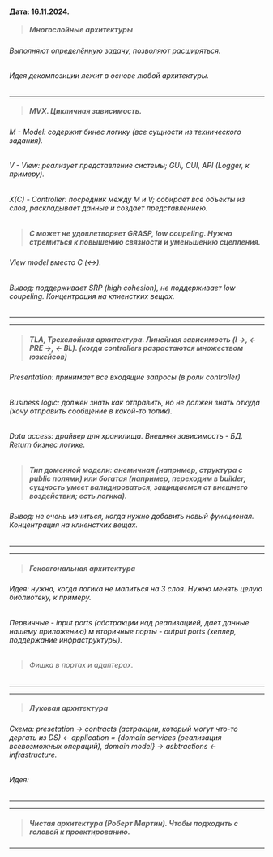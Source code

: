 #### Дата: 16.11.2024. 
>##### Многослойные архитектуры

###### Выполняют определённую задачу, позволяют расширяться.
###### Идея декомпозиции лежит в основе любой архитектуры.

---
>##### MVX. Цикличная зависимость.
###### M - Model: содержит бинес логику (все сущности из технического задания).
###### V - View: реализует представление системы; GUI, CUI, API (Logger, к примеру).
###### X(C) - Controller: посредник между M и V; собирает все объекты из слоя, раскладывает данные и создает представлениею.

>##### С может не удовлетворяет GRASP, low coupeling. Нужно стремиться к повышению связности и уменьшению сцепления.

###### View model вместо C (<->).
###### Вывод: поддерживает SRP (high cohesion), не поддерживает low coupeling. Концентрация на клиенстких вещах.
---

---
>##### TLA, Трехслойная архитектура. Линейная зависимость (I ->, <- PRE ->, <- BL). (когда controllers разрастаются множеством юзкейсов)
###### Presentation: принимает все входящие запросы (в роли controller)
###### Business logic: должен знать как отправить, но не должен знать откуда (хочу отправить сообщение в какой-то топик).
###### Data access: драйвер для хранилища. Внешняя зависимость - БД. Return бизнес логике.

>##### Тип доменной модели: анемичная (например, структура с public полями) или богатая (например, переходим в builder, сущность умеет валидироваться, защищаемся от внешнего воздействия; есть логика).

###### Вывод: не очень мэчиться, когда нужно добавить новый функционал. Концентрация на клиенстких вещах.
---

---
>##### Гексагональная архитектура
###### Идея: нужна, когда логика не мапиться на 3 слоя. Нужно менять целую библиотеку, к примеру.
###### Первичные - input ports (абстракции над реализацией, дает данные нашему приложению) м вторичные порты - output ports (хеплер, поддержание инфраструктуры).
>###### Фишка в портах и адаптерах.
---

---
>##### Луковая архитектура
###### Схема: presetation -> contracts (астракции, который могут что-то дергать из DS) <- application = {domain services (реализация всевозможных операций), domain model} -> asbtractions <- infrastructure.
###### Идея:
---

---
>##### Чистая архитектура (Роберт Мартин). Чтобы подходить с головой к проектированию.
---

